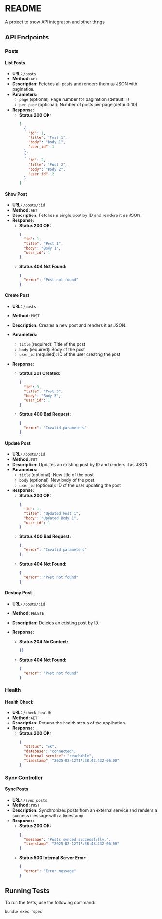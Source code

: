 # README

A project to show API integration and other things

## API Endpoints

### Posts

#### List Posts

- **URL:** `/posts`
- **Method:** `GET`
- **Description:** Fetches all posts and renders them as JSON with pagination.
- **Parameters:**
  - `page` (optional): Page number for pagination (default: 1)
  - `per_page` (optional): Number of posts per page (default: 10)
- **Response:**
  - **Status 200 OK:**
    ```json
    [
      {
        "id": 1,
        "title": "Post 1",
        "body": "Body 1",
        "user_id": 1
      },
      {
        "id": 2,
        "title": "Post 2",
        "body": "Body 2",
        "user_id": 2
      }
    ]
    ```

#### Show Post

- **URL:** `/posts/:id`
- **Method:** `GET`
- **Description:** Fetches a single post by ID and renders it as JSON.
- **Response:**
  - **Status 200 OK:**
    ```json
    {
      "id": 1,
      "title": "Post 1",
      "body": "Body 1",
      "user_id": 1
    }
    ```
  - **Status 404 Not Found:**
    ```json
    {
      "error": "Post not found"
    }
    ```

#### Create Post

- **URL:** `/posts`
- **Method:** `POST`
- **Description:** Creates a new post and renders it as JSON.
- **Parameters:**
  - `title` (required): Title of the post
  - `body` (required): Body of the post
  - `user_id` (required): ID of the user creating the post
- **Response:**

  - **Status 201 Created:**
    ```json
    {
      "id": 3,
      "title": "Post 3",
      "body": "Body 3",
      "user_id": 1
    }
    ```
  - **Status 400 Bad Request:**

    ```json
    {
      "error": "Invalid parameters"
    }
    ```

#### Update Post

- **URL:** `/posts/:id`
- **Method:** `PUT`
- **Description:** Updates an existing post by ID and renders it as JSON.
- **Parameters:**
  - `title` (optional): New title of the post
  - `body` (optional): New body of the post
  - `user_id` (optional): ID of the user updating the post
- **Response:**
  - **Status 200 OK:**
    ```json
    {
      "id": 1,
      "title": "Updated Post 1",
      "body": "Updated Body 1",
      "user_id": 1
    }
    ```
  - **Status 400 Bad Request:**
    ```json
    {
      "error": "Invalid parameters"
    }
    ```
  - **Status 404 Not Found:**
    ```json
    {
      "error": "Post not found"
    }
    ```

#### Destroy Post

- **URL:** `/posts/:id`
- **Method:** `DELETE`
- **Description:** Deletes an existing post by ID.
- **Response:**

  - **Status 204 No Content:**
    ```json
    {}
    ```
  - **Status 404 Not Found:**

    ```json
    {
      "error": "Post not found"
    }
    ```

### Health

#### Health Check

- **URL:** `/check_health`
- **Method:** `GET`
- **Description:** Returns the health status of the application.
- **Response:**
  - **Status 200 OK:**
    ```json
    {
      "status": "ok",
      "database": "connected",
      "external_service": "reachable",
      "timestamp": "2025-02-12T17:38:43.432-06:00"
    }
    ```

### Sync Controller

#### Sync Posts

- **URL:** `/sync_posts`
- **Method:** `POST`
- **Description:** Synchronizes posts from an external service and renders a success message with a timestamp.
- **Response:**
  - **Status 200 OK:**
    ```json
    {
      "message": "Posts synced successfully.",
      "timestamp": "2025-02-12T17:38:43.432-06:00"
    }
    ```
  - **Status 500 Internal Server Error:**
    ```json
    {
      "error": "Error message"
    }
    ```

## Running Tests

To run the tests, use the following command:

```sh
bundle exec rspec
```
